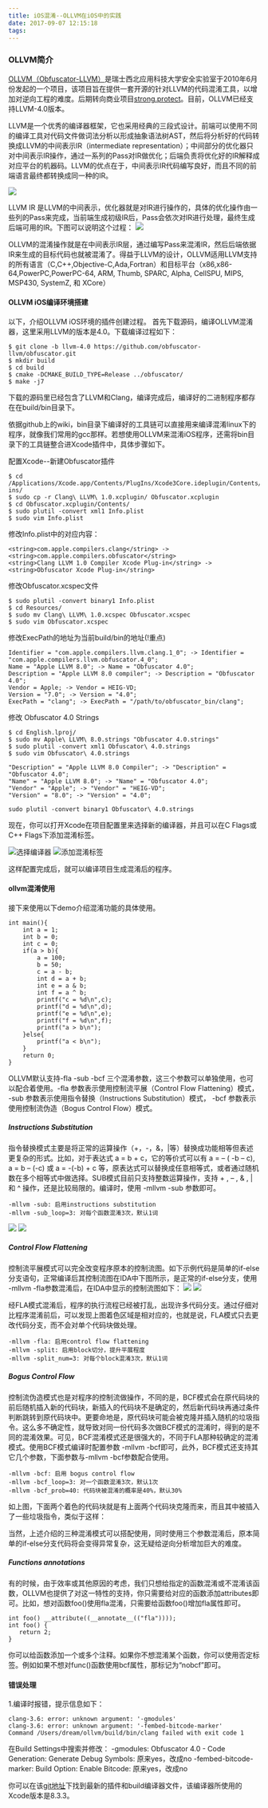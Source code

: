 ```yaml
---
title: iOS混淆--OLLVM在iOS中的实践
date: 2017-09-07 12:15:18
tags:
---
```



### OLLVM简介

[OLLVM（Obfuscator-LLVM）](https://github.com/obfuscator-llvm/obfuscator)是瑞士西北应用科技大学安全实验室于2010年6月份发起的一个项目，该项目旨在提供一套开源的针对LLVM的代码混淆工具，以增加对逆向工程的难度。后期转向商业项目[strong.protect](http://link.zhihu.com/?target=https%3A//strong.codes/)。目前，OLLVM已经支持LLVM-4.0版本。

LLVM是一个优秀的编译器框架，它也采用经典的三段式设计。前端可以使用不同的编译工具对代码文件做词法分析以形成抽象语法树AST，然后将分析好的代码转换成LLVM的中间表示IR（intermediate representation）；中间部分的优化器只对中间表示IR操作，通过一系列的Pass对IR做优化；后端负责将优化好的IR解释成对应平台的机器码。LLVM的优点在于，中间表示IR代码编写良好，而且不同的前端语言最终都转换成同一种的IR。

![](http://upload-images.jianshu.io/upload_images/1944396-3ce371d488ad67ac.png?imageMogr2/auto-orient/strip%7CimageView2/2/w/1240)

LLVM IR 是LLVM的中间表示，优化器就是对IR进行操作的，具体的优化操作由一些列的Pass来完成，当前端生成初级IR后，Pass会依次对IR进行处理，最终生成后端可用的IR。下图可以说明这个过程：
![](http://upload-images.jianshu.io/upload_images/1944396-20cd55c8ee11762d.png?imageMogr2/auto-orient/strip%7CimageView2/2/w/1240)

OLLVM的混淆操作就是在中间表示IR层，通过编写Pass来混淆IR，然后后端依据IR来生成的目标代码也就被混淆了。得益于LLVM的设计，OLLVM适用LLVM支持的所有语言（C,C++,Objective-C,Ada,Fortran）和目标平台（x86,x86-64,PowerPC,PowerPC-64, ARM, Thumb, SPARC, Alpha, CellSPU, MIPS, MSP430, SystemZ, 和 XCore）

#### OLLVM iOS编译环境搭建
以下，介绍OLLVM iOS环境的插件创建过程。
首先下载源码，编译OLLVM混淆器，这里采用LLVM的版本是4.0。下载编译过程如下：

 ```
 $ git clone -b llvm-4.0 https://github.com/obfuscator-llvm/obfuscator.git  
 $ mkdir build  
 $ cd build  
 $ cmake -DCMAKE_BUILD_TYPE=Release ../obfuscator/  
 $ make -j7  
 ```

下载的源码里已经包含了LLVM和Clang，编译完成后，编译好的二进制程序都存在在build/bin目录下。

依据github上的wiki，bin目录下编译好的工具链可以直接用来编译混淆linux下的程序，就像我们常用的gcc那样。若想使用OLLVM来混淆iOS程序，还需将bin目录下的工具链整合进Xcode插件中，具体步骤如下。

配置Xcode--新建Obfuscator插件

```
$ cd /Applications/Xcode.app/Contents/PlugIns/Xcode3Core.ideplugin/Contents/SharedSupport/Developer/Library/Xcode/Plug-ins/  
$ sudo cp -r Clang\ LLVM\ 1.0.xcplugin/ Obfuscator.xcplugin  
$ cd Obfuscator.xcplugin/Contents/  
$ sudo plutil -convert xml1 Info.plist  
$ sudo vim Info.plist  
```
修改Info.plist中的对应内容：

```
<string>com.apple.compilers.clang</string> -> <string>com.apple.compilers.obfuscator</string>  
<string>Clang LLVM 1.0 Compiler Xcode Plug-in</string> -> <string>Obfuscator Xcode Plug-in</string>  
```

修改Obfuscator.xcspec文件

```
$ sudo plutil -convert binary1 Info.plist  
$ cd Resources/  
$ sudo mv Clang\ LLVM\ 1.0.xcspec Obfuscator.xcspec  
$ sudo vim Obfuscator.xcspec  
```
修改ExecPath的地址为当前build/bin的地址(!重点)

```
Identifier = "com.apple.compilers.llvm.clang.1_0"; -> Identifier = "com.apple.compilers.llvm.obfuscator.4_0";  
Name = "Apple LLVM 8.0"; -> Name = "Obfuscator 4.0";  
Description = "Apple LLVM 8.0 compiler"; -> Description = "Obfuscator 4.0";  
Vendor = Apple; -> Vendor = HEIG-VD;  
Version = "7.0"; -> Version = "4.0";  
ExecPath = "clang"; -> ExecPath = "/path/to/obfuscator_bin/clang";  
```

修改 Obfuscator 4.0 Strings

```
$ cd English.lproj/  
$ sudo mv Apple\ LLVM\ 8.0.strings "Obfuscator 4.0.strings"  
$ sudo plutil -convert xml1 Obfuscator\ 4.0.strings  
$ sudo vim Obfuscator\ 4.0.strings  
```

```
"Description" = "Apple LLVM 8.0 Compiler"; -> "Description" = "Obfuscator 4.0";  
"Name" = "Apple LLVM 8.0"; -> "Name" = "Obfuscator 4.0";  
"Vendor" = "Apple"; -> "Vendor" = "HEIG-VD";  
"Version" = "8.0"; -> "Version" = "4.0";  
```
`sudo plutil -convert binary1 Obfuscator\ 4.0.strings`  


现在，你可以打开Xcode在项目配置里来选择新的编译器，并且可以在C Flags或C++ Flags下添加混淆标签。

![选择编译器](http://upload-images.jianshu.io/upload_images/1944396-a27167d3a47b3bc7.png?imageMogr2/auto-orient/strip%7CimageView2/2/w/1240)
![添加混淆标签](http://upload-images.jianshu.io/upload_images/1944396-76e1b58511f4a559.png?imageMogr2/auto-orient/strip%7CimageView2/2/w/1240)

这样配置完成后，就可以编译项目生成混淆后的程序。

#### ollvm混淆使用

接下来使用以下demo介绍混淆功能的具体使用。  
```
int main(){  
    int a = 1;  
    int b = 0;  
    int c = 0;  
    if(a > b){  
        a = 100;    
        b = 50;    
        c = a - b;    
        int d = a + b;    
        int e = a & b;    
        int f = a ^ b;    
        printf("c = %d\n",c);    
        printf("d = %d\n",d);    
        printf("e = %d\n",e);    
        printf("f = %d\n",f);    
        printf("a > b\n");    
    }else{  
        printf("a < b\n");    
    }  
    return 0;  
}
```

OLLVM默认支持-fla -sub -bcf 三个混淆参数，这三个参数可以单独使用，也可以配合着使用。-fla 参数表示使用控制流平展（Control Flow Flattening）模式， -sub 参数表示使用指令替换（Instructions Substitution）模式， -bcf 参数表示使用控制流伪造（Bogus Control Flow）模式。

##### Instructions Substitution

指令替换模式主要是将正常的运算操作（+，-，&，|等）替换成功能相等但表述更复杂的形式。比如，对于表达式 a = b + c，它的等价式可以有 a = – ( -b – c), a = b – (-c) 或 a = -(-b) + c 等，原表达式可以替换成任意相等式，或者通过随机数在多个相等式中做选择。SUB模式目前只支持整数运算操作，支持 + , – , & , | 和 ^ 操作，还是比较局限的。编译时，使用 -mllvm -sub 参数即可。

```
-mllvm -sub: 启用instructions substitution  
-mllvm -sub_loop=3: 对每个函数混淆3次，默认1词  
```
![](http://upload-images.jianshu.io/upload_images/1944396-d3ef62eb9e13ae93.png?imageMogr2/auto-orient/strip%7CimageView2/2/w/1240)
![](http://upload-images.jianshu.io/upload_images/1944396-a8aff8dc34d9a432.png?imageMogr2/auto-orient/strip%7CimageView2/2/w/1240)

##### Control Flow Flattening

控制流平展模式可以完全改变程序原本的控制流图。如下示例代码是简单的if-else分支语句，正常编译后其控制流图在IDA中下图所示，是正常的if-else分支，使用 -mllvm -fla参数混淆后，在IDA中显示的控制流图如下：
![](http://upload-images.jianshu.io/upload_images/1944396-4a84eba4712effb8.png?imageMogr2/auto-orient/strip%7CimageView2/2/w/1240)
![](http://upload-images.jianshu.io/upload_images/1944396-47b61ea46b1eee67.png?imageMogr2/auto-orient/strip%7CimageView2/2/w/1240)

经FLA模式混淆后，程序的执行流程已经被打乱，出现许多代码分支。通过仔细对比程序混淆前后，可以发现上图着色区域是相对应的，也就是说，FLA模式只去更改代码分支，而不会对单个代码块做处理。

```
-mllvm -fla: 启用control flow flattening
-mllvm -split: 启用block切分，提升平展程度
-mllvm -split_num=3: 对每个block混淆3次，默认1词
```

##### Bogus Control Flow

控制流伪造模式也是对程序的控制流做操作，不同的是，BCF模式会在原代码块的前后随机插入新的代码块，新插入的代码块不是确定的，然后新代码块再通过条件判断跳转到原代码块中。更要命地是，原代码块可能会被克隆并插入随机的垃圾指令。这么多不确定性，就导致对同一份代码多次做BCF模式的混淆时，得到的是不同的混淆效果。可见，BCF混淆模式还是很强大的，不同于FLA那种较确定的混淆模式。使用BCF模式编译时配置参数 -mllvm -bcf即可，此外，BCF模式还支持其它几个参数，下面参数与-mllvm -bcf参数配合使用。  
```
-mllvm -bcf: 启用 bogus control flow
-mllvm -bcf_loop=3: 对一个函数混淆3次，默认1次
-mllvm -bcf_prob=40: 代码块被混淆的概率是40%，默认30%
```
如上图，下面两个着色的代码块就是有上面两个代码块克隆而来，而且其中被插入了一些垃圾指令，类似于这样：


当然，上述介绍的三种混淆模式可以搭配使用，同时使用三个参数混淆后，原本简单的if-else分支代码将会变得异常复杂，这无疑给逆向分析增加巨大的难度。

##### Functions annotations

有的时候，由于效率或其他原因的考虑，我们只想给指定的函数混淆或不混淆该函数，OLLVM也提供了对这一特性的支持，你只需要给对应的函数添加attributes即可。比如，想对函数foo()使用fla混淆，只需要给函数foo()增加fla属性即可。  

```
int foo() __attribute((__annotate__(("fla"))));
int foo() {
   return 2;
}
```

你可以给函数添加一个或多个注释。如果你不想混淆某个函数，你可以使用否定标签。例如如果不想对func()函数使用bcf属性，那标记为“nobcf”即可。



#### 错误处理
1.编译时报错，提示信息如下：  

```
clang-3.6: error: unknown argument: '-gmodules'
clang-3.6: error: unknown argument: '-fembed-bitcode-marker'
Command /Users/dream/ollvm/build/bin/clang failed with exit code 1
```
在Build Settings中搜索并修改：
-gmodules: Obfuscator 4.0 - Code Generation: Generate Debug Symbols: 原来yes，改成no
-fembed-bitcode-marker: Build Option: Enable Bitcode: 原来yes，改成no


你可以在该[git地址]()下找到最新的插件和build编译器文件，该编译器所使用的Xcode版本是8.3.3。

